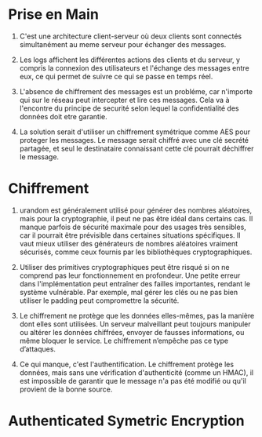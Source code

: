 # Prise en Main 

1) C'est une architecture client-serveur où deux clients sont connectés simultanément au meme serveur pour échanger des messages.

2) Les logs affichent les différentes actions des clients et du serveur, y compris la connexion des utilisateurs et l'échange des messages entre eux, ce qui permet de suivre ce qui se passe en temps réel.

3) L'absence de chiffrement des messages est un probléme, car n'importe qui sur le réseau peut intercepter et lire ces messages. Cela va à l'encontre du principe de securité selon lequel la confidentialité des données doit etre garantie.

4) La solution serait d'utiliser un chiffrement symétrique comme AES pour proteger les messages. Le message serait chiffré avec une clé secrété partagée, et seul le destinataire connaissant cette clé pourrait déchiffrer le message.

# Chiffrement 

1) urandom est généralement utilisé pour générer des nombres aléatoires, mais pour la cryptographie, il peut ne pas être idéal dans certains cas. Il manque parfois de sécurité maximale pour des usages très sensibles, car il pourrait être prévisible dans certaines situations spécifiques. Il vaut mieux utiliser des générateurs de nombres aléatoires vraiment sécurisés, comme ceux fournis par les bibliothèques cryptographiques.

2) Utiliser des primitives cryptographiques peut être risqué si on ne comprend pas leur fonctionnement en profondeur. Une petite erreur dans l'implémentation peut entraîner des failles importantes, rendant le système vulnérable. Par exemple, mal gérer les clés ou ne pas bien utiliser le padding peut compromettre la sécurité.

3) Le chiffrement ne protège que les données elles-mêmes, pas la manière dont elles sont utilisées. Un serveur malveillant peut toujours manipuler ou altérer les données chiffrées, envoyer de fausses informations, ou même bloquer le service. Le chiffrement n’empêche pas ce type d’attaques.

4) Ce qui manque, c'est l'authentification. Le chiffrement protège les données, mais sans une vérification d'authenticité (comme un HMAC), il est impossible de garantir que le message n'a pas été modifié ou qu'il provient de la bonne source.


# Authenticated Symetric Encryption